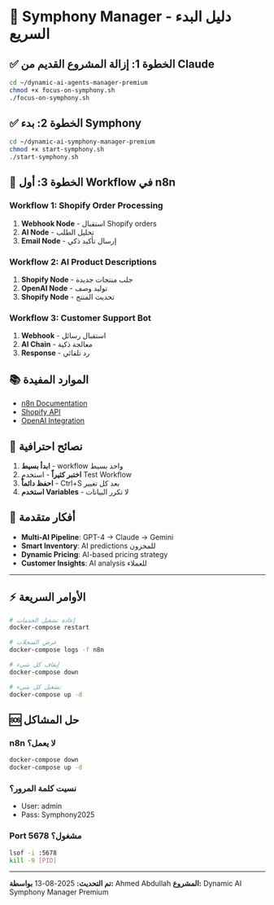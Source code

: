 # 🎼 Symphony Manager - دليل البدء السريع

## ✅ الخطوة 1: إزالة المشروع القديم من Claude

```bash
cd ~/dynamic-ai-agents-manager-premium
chmod +x focus-on-symphony.sh
./focus-on-symphony.sh
```

## ✅ الخطوة 2: بدء Symphony

```bash
cd ~/dynamic-ai-symphony-manager-premium
chmod +x start-symphony.sh
./start-symphony.sh
```

## 🎯 الخطوة 3: أول Workflow في n8n

### Workflow 1: Shopify Order Processing
1. **Webhook Node** - استقبال Shopify orders
2. **AI Node** - تحليل الطلب
3. **Email Node** - إرسال تأكيد ذكي

### Workflow 2: AI Product Descriptions
1. **Shopify Node** - جلب منتجات جديدة
2. **OpenAI Node** - توليد وصف
3. **Shopify Node** - تحديث المنتج

### Workflow 3: Customer Support Bot
1. **Webhook** - استقبال رسائل
2. **AI Chain** - معالجة ذكية
3. **Response** - رد تلقائي

## 📚 الموارد المفيدة

- [n8n Documentation](https://docs.n8n.io)
- [Shopify API](https://shopify.dev/api)
- [OpenAI Integration](https://docs.n8n.io/integrations/builtin/app-nodes/n8n-nodes-base.openai/)

## 🚀 نصائح احترافية

1. **ابدأ بسيط** - workflow واحد بسيط
2. **اختبر كثيراً** - استخدم Test Workflow
3. **احفظ دائماً** - Ctrl+S بعد كل تغيير
4. **استخدم Variables** - لا تكرر البيانات

## 🎨 أفكار متقدمة

- **Multi-AI Pipeline**: GPT-4 → Claude → Gemini
- **Smart Inventory**: AI predictions للمخزون
- **Dynamic Pricing**: AI-based pricing strategy
- **Customer Insights**: AI analysis للعملاء

---

## ⚡ الأوامر السريعة

```bash
# إعادة تشغيل الخدمات
docker-compose restart

# عرض السجلات
docker-compose logs -f n8n

# إيقاف كل شيء
docker-compose down

# تشغيل كل شيء
docker-compose up -d
```

## 🆘 حل المشاكل

### n8n لا يعمل؟
```bash
docker-compose down
docker-compose up -d
```

### نسيت كلمة المرور؟
- User: admin
- Pass: Symphony2025

### Port 5678 مشغول؟
```bash
lsof -i :5678
kill -9 [PID]
```

---

**تم التحديث:** 2025-08-13
**بواسطة:** Ahmed Abdullah
**المشروع:** Dynamic AI Symphony Manager Premium

